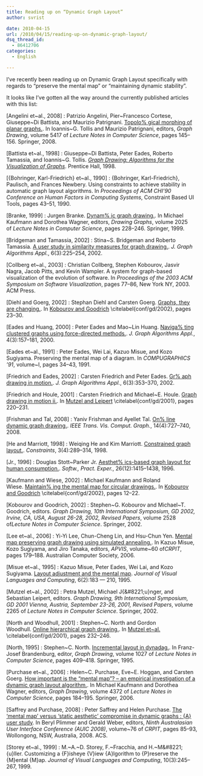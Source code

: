 ```yaml
---
title: Reading up on “Dynamic Graph Layout”
author: svrist

date: 2010-04-15
url: /2010/04/15/reading-up-on-dynamic-graph-layout/
dsq_thread_id:
  - 86412706
categories:
  - English

---
```

I&#8217;ve recently been reading up on Dynamic Graph Layout specifically with regards to &#8220;preserve the mental map&#8221; or &#8220;maintaining dynamic stability&#8221;.

It looks like I&#8217;ve gotten all the way around the currently published articles with this list:

<a name="planargraphmorph">[Angelini et~al., 2008]</a>
:   Patrizio Angelini, Pier~Francesco Cortese, Giuseppe~Di Battista, and Maurizio Patrignani. [Topolo% gical morphing of planar graphs.][1]. In Ioannis~G. Tollis and Maurizio Patrignani, editors, <cite>Graph Drawing</cite>, volume 5417 of <cite>Lecture Notes in Computer Science</cite>, pages 145&#8211;156. Springer, 2008.</p> 

<a name="battista">[Battista et~al., 1998]</a>
:   Giuseppe~Di Battista, Peter Eades, Roberto Tamassia, and Ioannis~G. Tollis. [<cite>Graph Drawing: Algorithms for the Visualization of Graphs</cite>][2]. Prentice Hall, 1998.</p> 

<a name="bohringer">[{Bohringer, Karl-Friedrich} et~al., 1990]</a>
:   {Bohringer, Karl-Friedrich}, Paulisch, and Frances Newbery. Using constraints to achieve stability in automatic graph layout algorithms. In <cite>Proceedings of ACM CHI&#8217;90 Conference on Human Factors in Computing Systems</cite>, Constraint Based UI Tools, pages 43&#8211;51, 1990.</p> 

<a name="branke">[Branke, 1999]</a>
:   Jurgen Branke. [Dynam% ic graph drawing.][3]. In Michael Kaufmann and Dorothea Wagner, editors, <cite>Drawing Graphs</cite>, volume 2025 of <cite>Lecture Notes in Computer Science</cite>, pages 228&#8211;246. Springer, 1999.</p> 

<a name="bridgeman">[Bridgeman and Tamassia, 2002]</a>
:   Stina~S. Bridgeman and Roberto Tamassia. [A user study in similarity measures for graph drawing.][4]. <cite>J. Graph Algorithms Appl.</cite>, 6(3):225&#8211;254, 2002.</p> 

<a name="collberg">[Collberg et~al., 2003]</a>
:   Christian Collberg, Stephen Kobourov, Jasvir Nagra, Jacob Pitts, and Kevin Wampler. A system for graph-based visualization of the evolution of software. In <cite>Proceedings of the 2003 ACM Symposium on Software Visualization</cite>, pages 77&#8211;86, New York NY, 2003. ACM Press.</p> 

<a name="diehl">[Diehl and Goerg, 2002]</a>
:   Stephan Diehl and Carsten Goerg. [Graphs, they are changing.][5]. In [Kobourov and Goodrich][6] \citelabel{conf/gd/2002}, pages 23&#8211;30.</p> 

<a name="navieades">[Eades and Huang, 2000]</a>
:   Peter Eades and Mao~Lin Huang. [Naviga% ting clustered graphs using force-directed methods.][7]. <cite>J. Graph Algorithms Appl.</cite>, 4(3):157&#8211;181, 2000.</p> 

<a name="eades91">[Eades et~al., 1991]</a>
:   Peter Eades, Wei Lai, Kazuo Misue, and Kozo Sugiyama. Preserving the mental map of a diagram. In <cite>COMPUGRAPHICS &#8217;91</cite>, volume~I, pages 34&#8211;43, 1991.</p> 

<a name="ginm">[Friedrich and Eades, 2002]</a>
:   Carsten Friedrich and Peter Eades. [Gr% aph drawing in motion.][8]. <cite>J. Graph Algorithms Appl.</cite>, 6(3):353&#8211;370, 2002.</p> 

<a name="ginmii">[Friedrich and Houle, 2001]</a>
:   Carsten Friedrich and Michael~E. Houle. [Graph drawing in motion ii.][9]. In [Mutzel and Leipert][10] \citelabel{conf/gd/2001}, pages 220&#8211;231.</p> 

<a name="onlinedgd">[Frishman and Tal, 2008]</a>
:   Yaniv Frishman and Ayellet Tal. [On% line dynamic graph drawing.][11]. <cite>IEEE Trans. Vis. Comput. Graph.</cite>, 14(4):727&#8211;740, 2008.</p> 

<a name="he">[He and Marriott, 1998]</a>
:   Weiqing He and Kim Marriott. [Constrained graph layout.][12]. <cite>Constraints</cite>, 3(4):289&#8211;314, 1998.</p> 

<a name="stottparker">[Jr., 1996]</a>
:   Douglas Stott~Parker Jr. [Aesthet% ics-based graph layout for human consumption.][13]. <cite>Softw., Pract. Exper.</cite>, 26(12):1415&#8211;1438, 1996.</p> 

<a name="kaufmann">[Kaufmann and Wiese, 2002]</a>
:   Michael Kaufmann and Roland Wiese. [Maintain% ing the mental map for circular drawings.][14]. In [Kobourov and Goodrich][6] \citelabel{conf/gd/2002}, pages 12&#8211;22.</p> 

<a name="conf/gd/2002">[Kobourov and Goodrich, 2002]</a>
:   Stephen~G. Kobourov and Michael~T. Goodrich, editors. <cite>Graph Drawing, 10th International Symposium, GD 2002, Irvine, CA, USA, August 26-28, 2002, Revised Papers</cite>, volume 2528 of<cite>Lecture Notes in Computer Science</cite>. Springer, 2002.</p> 

<a name="yiyi">[Lee et~al., 2006]</a>
:   Yi-Yi Lee, Chun-Cheng Lin, and Hsu-Chun Yen. [Mental map preserving graph drawing using simulated annealing.][15]. In Kazuo Misue, Kozo Sugiyama, and Jiro Tanaka, editors, <cite>APVIS</cite>, volume~60 of<cite>CRPIT</cite>, pages 179&#8211;188. Australian Computer Society, 2006.</p> 

<a name="misue">[Misue et~al., 1995]</a>
:   Kazuo Misue, Peter Eades, Wei Lai, and Kozo Sugiyama. [Layout adjustment and the mental map][16]. <cite>Journal of Visual Languages and Computing</cite>, 6(2):183 &#8212; 210, 1995.</p> 

<a name="conf/gd/2001">[Mutzel et~al., 2002]</a>
:   Petra Mutzel, Michael J{\&#8221;u}nger, and Sebastian Leipert, editors. <cite>Graph Drawing, 9th International Symposium, GD 2001 Vienna, Austria, September 23-26, 2001, Revised Papers</cite>, volume 2265 of <cite>Lecture Notes in Computer Science</cite>. Springer, 2002.</p> 

<a name="north">[North and Woodhull, 2001]</a>
:   Stephen~C. North and Gordon Woodhull. [Online hierarchical graph drawing.][17]. In [Mutzel et~al.][10] \citelabel{conf/gd/2001}, pages 232&#8211;246.</p> 

<a name="snorth">[North, 1995]</a>
:   Stephen~C. North. [Incremental layout in dynadag.][18]. In Franz-Josef Brandenburg, editor, <cite>Graph Drawing</cite>, volume 1027 of <cite>Lecture Notes in Computer Science</cite>, pages 409&#8211;418. Springer, 1995.</p> 

<a name="purchase">[Purchase et~al., 2006]</a>
:   Helen~C. Purchase, Eve~E. Hoggan, and Carsten Goerg. [How important is the &#8220;mental map&#8221;? &#8211; an empirical investigation of a dynamic graph layout algorithm.][19]. In Michael Kaufmann and Dorothea Wagner, editors, <cite>Graph Drawing</cite>, volume 4372 of <cite>Lecture Notes in Computer Science</cite>, pages 184&#8211;195. Springer, 2006.</p> 

<a name="saffrey">[Saffrey and Purchase, 2008]</a>
:   Peter Saffrey and Helen Purchase. [The &#8216;mental map&#8217; versus &#8216;static aesthetic&#8217; compromise in dynamic graphs : {A} user study][20]. In Beryl Plimmer and Gerald Weber, editors, <cite>Ninth Australasian User Interface Conference (AUIC 2008)</cite>, volume~76 of <cite>CRPIT</cite>, pages 85&#8211;93, Wollongong, NSW, Australia, 2008. ACS.</p> 

<a name="fishmental">[Storey et~al., 1999]</a>
:   M.~A.~D. Storey, F.~Fracchia, and H.~M\&#8221;{u}ller. Customizing a {F}isheye {V}iew {A}lgorithm to {P}reserve the {M}ental {M}ap. <cite>Journal of Visual Languages and Computing</cite>, 10(3):245&#8211;267, 1999.

 [1]: http://dblp.uni-trier.de/db/conf/gd/gd2008.html#AngeliniCBP08
 [2]: http://en.wikipedia.org/wiki/Graph_drawing
 [3]: http://dblp.uni-trier.de/db/conf/dagstuhl/dg1999.html#Branke99
 [4]: http://dblp.uni-trier.de/db/journals/jgaa/jgaa6.html#BridgemanT02
 [5]: http://dblp.uni-trier.de/db/conf/gd/gd2002.html#DiehlG02
 [6]: file:///C:/cygwin/home/sbv/devel/diku/blob/report/sv.html#conf/gd/2002
 [7]: http://dblp.uni-trier.de/db/journals/jgaa/jgaa4.html#EadesH00
 [8]: http://dblp.uni-trier.de/db/journals/jgaa/jgaa6.html#FriedrichE02
 [9]: http://dblp.uni-trier.de/db/conf/gd/gd2001.html#FriedrichH01
 [10]: file:///C:/cygwin/home/sbv/devel/diku/blob/report/sv.html#conf/gd/2001
 [11]: http://dblp.uni-trier.de/db/journals/tvcg/tvcg14.html#FrishmanT08
 [12]: http://dblp.uni-trier.de/db/journals/constraints/constraints3.html#He%M98
 [13]: http://dblp.uni-trier.de/db/journals/spe/spe26.html#Parker96
 [14]: http://dblp.uni-trier.de/db/conf/gd/gd2002.html#KaufmannW02
 [15]: http://dblp.uni-trier.de/db/conf/apvis/apvis2006.html#LeeLY06
 [16]: http://www.sciencedirect.com/science/article/B6WMM-45PVMS3-13/2/0f1f0%f6cf4f49a7892fb6064751b128c
 [17]: http://dblp.uni-trier.de/db/conf/gd/gd2001.html#NorthW01
 [18]: http://dblp.uni-trier.de/db/conf/gd/gd95.html#North95
 [19]: http://dblp.uni-trier.de/db/conf/gd/gd2006.html#PurchaseHG06
 [20]: http://crpit.com/confpapers/CRPITV76Saffrey.pdf